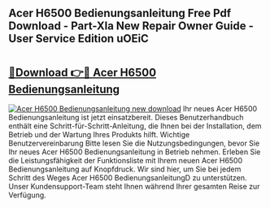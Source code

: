 ## Acer H6500 Bedienungsanleitung Free Pdf Download - Part-Xla New Repair Owner Guide - User Service Edition uOEiC

# <h2><a href="http://df07dg.blite.top/?on=Acer+H6500+Bedienungsanleitung">🔗Download 👉🔴 Acer H6500 Bedienungsanleitung</a></h2>

[![Acer H6500 Bedienungsanleitung new download](https://i.imgur.com/lujVjoI.png)](http://df07dg.blite.top/?on=Acer+H6500+Bedienungsanleitung)
Ihr neues Acer H6500 Bedienungsanleitung ist jetzt einsatzbereit. Dieses Benutzerhandbuch enthält eine Schritt-für-Schritt-Anleitung, die Ihnen bei der Installation, dem Betrieb und der Wartung Ihres Produkts hilft. Wichtige Benutzervereinbarung Bitte lesen Sie die Nutzungsbedingungen, bevor Sie Ihr neues Acer H6500 Bedienungsanleitung in Betrieb nehmen. Erleben Sie die Leistungsfähigkeit der Funktionsliste mit Ihrem neuen Acer H6500 Bedienungsanleitung auf Knopfdruck. Wir sind hier, um Sie bei jedem Schritt des Weges Acer H6500 BedienungsanleitungD zu unterstützen. Unser Kundensupport-Team steht Ihnen während Ihrer gesamten Reise zur Verfügung.
